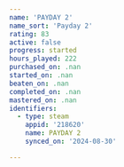 ```yaml
---
name: 'PAYDAY 2'
name_sort: 'Payday 2'
rating: 83
active: false
progress: started
hours_played: 222
purchased_on: .nan
started_on: .nan
beaten_on: .nan
completed_on: .nan
mastered_on: .nan
identifiers:
  - type: steam
    appid: '218620'
    name: PAYDAY 2
    synced_on: '2024-08-30'

---
```

